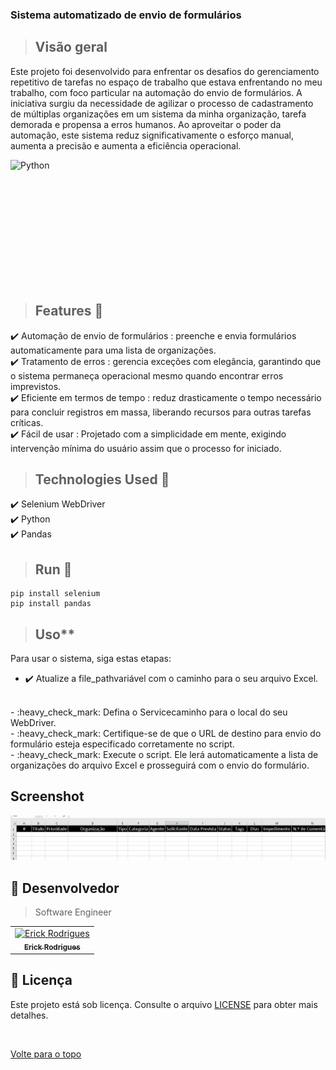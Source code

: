 ### Sistema automatizado de envio de formulários

 
> ## Visão geral
Este projeto foi desenvolvido para enfrentar os desafios do gerenciamento repetitivo de tarefas no espaço de trabalho que estava enfrentando no meu trabalho, com foco particular na automação do envio de formulários. A iniciativa surgiu da necessidade de agilizar o processo de cadastramento de múltiplas organizações em um sistema da minha organização, tarefa demorada e propensa a erros humanos. Ao aproveitar o poder da automação, este sistema reduz significativamente o esforço manual, aumenta a precisão e aumenta a eficiência operacional.

<div style="display: flex; justify-content: space-between;">

<img src="https://www.gcreddy.com/wp-content/uploads/2017/06/Python-1.jpg" alt="Python" width="300" height="200">

</div>

 
 > ## Features 🚀
:heavy_check_mark: Automação de envio de formulários : preenche e envia formulários automaticamente para uma lista de organizações.
<BR>
:heavy_check_mark: Tratamento de erros : gerencia exceções com elegância, garantindo que o sistema permaneça operacional mesmo quando encontrar erros imprevistos.
<BR>
:heavy_check_mark: Eficiente em termos de tempo : reduz drasticamente o tempo necessário para concluir registros em massa, liberando recursos para outras tarefas críticas.
<BR>
:heavy_check_mark: Fácil de usar : Projetado com a simplicidade em mente, exigindo intervenção mínima do usuário assim que o processo for iniciado.
<br>


 > ## Technologies Used  🚀
:heavy_check_mark: Selenium WebDriver 
    <br>
:heavy_check_mark: Python 
    <br>
:heavy_check_mark: Pandas 

 
  
> ## Run 🚀

```  
pip install selenium
pip install pandas
``` 
 

 > ## Uso**

Para usar o sistema, siga estas etapas:

 - :heavy_check_mark: Atualize a file_pathvariável com o caminho para o seu arquivo Excel.
 <br>
 - :heavy_check_mark: Defina o Servicecaminho para o local do seu WebDriver.
  <br>
 - :heavy_check_mark: Certifique-se de que o URL de destino para envio do formulário esteja especificado corretamente no script.
  <br>
 - :heavy_check_mark: Execute o script. Ele lerá automaticamente a lista de organizações do arquivo Excel e prosseguirá com o envio do formulário.
 <br>

  ## Screenshot

![alt text](image.png)


## 🤝 Desenvolvedor

> Software Engineer

<table align="center">
  <tr>
    <td align="center">
      <a href="">
        <img src="https://avatars.githubusercontent.com/u/109317442?v=4" width="160px;" alt="Erick Rodrigues"/><br>
        <sub>
          <b>Erick Rodrigues</b>
        </sub>
      </a>
    </td>
  </tr>
</table>


## 📝 Licença

Este projeto está sob licença. Consulte o arquivo [LICENSE](LICENSE) para obter mais detalhes.

&#xa0;



<a href="#top">Volte para o topo</a>
